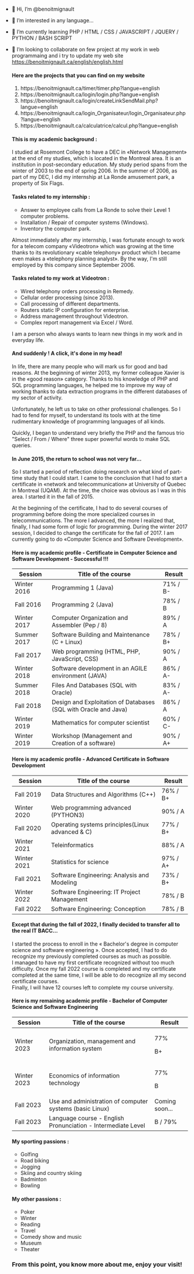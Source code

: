 - 👋 Hi, I’m @benoitmignault
- 👀 I’m interested in any language...
- 🌱 I’m currently learning PHP / HTML / CSS / JAVASCRIPT / JQUERY / PYTHON / BASH SCRIPT
- 💞️ I’m looking to collaborate on few project at my work in web programmaing and i try to update my web site https://benoitmignault.ca/english/english.html

    <h4>Here are the projects that you can find on my website</h4>
    <ol>
        <li>https://benoitmignault.ca/timer/timer.php?langue=english</li>
        <li>https://benoitmignault.ca/login/login.php?langue=english</li>
        <li>https://benoitmignault.ca/login/createLinkSendMail.php?langue=english</li>
        <li>https://benoitmignault.ca/login_Organisateur/login_Organisateur.php?langue=english</li>
        <li>https://benoitmignault.ca/calculatrice/calcul.php?langue=english</li>
    </ol>

    <h4>This is my academic background :</h4>
    <p>
        I studied at Rosemont College to have a DEC in «Network Management» at the end of my studies, which is located in the Montreal area. It is an institution in    post-secondary education. My study period spans from the winter of 2003 to the end of spring 2006.
        In the summer of 2006, as part of my DEC, I did my internship at La Ronde amusement park, a property of Six Flags.
    </p>

    <h4>Tasks related to my internship :</h4>
    <ul>
        <li>
            Answer to employee calls from La Ronde to solve their Level 1 computer problems.
        </li>
        <li>Installation / Repair of computer systems (Windows).</li>
        <li>Inventory the computer park.</li>
    </ul>

    <p>
        Almost immediately after my internship, I was fortunate enough to work for a telecom company «Videotron» which was growing at the time thanks to its revolutionary «cable telephony» product which I became even makes a «telephony planning analyst». By the
        way, I'm still employed by this company since September 2006.
    </p>

    <h4>Tasks related to my work at Videotron :</h4>
    <ul>
        <li>Wired telephony orders processing in Remedy.</li>
        <li>Cellular order processing (since 2013).</li>
        <li>Call processing of different departments.</li>
        <li>Routers static IP configuration for enterprise.</li>
        <li>Address management throughout Videotron.</li>
        <li>Complex report management via Excel / Word.</li>
    </ul>

    <p>I am a person who always wants to learn new things in my work and in everyday life.</p>

    <h4>And suddenly ! A click, it's done in my head!</h4>

    <p>
        In life, there are many people who will mark us for good and bad reasons. At the beginning of winter 2013, my former colleague Xavier is in the «good reason» category. Thanks to his knowledge of PHP and SQL programming languages, he helped me to improve
        my way of working thanks to data extraction programs in the different databases of my sector of activity.
    </p>
    
    <p>
        Unfortunately, he left us to take on other professional challenges. So I had to fend for myself, to understand its tools with at the time rudimentary knowledge of programming languages of all kinds.
    </p>

    <p>Quickly, I began to understand very briefly the PHP and the famous trio "Select / From / Where" three super powerful words to make SQL queries.</p>
    <h4>In June 2015, the return to school was not very far...</h4>

    <p>
        So I started a period of reflection doing research on what kind of part-time study that I could start. I came to the conclusion that I had to start a certificate in «network and telecommunication» at University of Quebec in Montreal (UQAM). At the time,
        the choice was obvious as I was in this area. I started it in the fall of 2015.
    </p>
    
    <p>
        At the beginning of the certificate, I had to do several courses of programming before doing the more specialized courses in telecommunications. The more I advanced, the more I realized that, finally, I had some form of logic for programming. During the
        winter 2017 session, I decided to change the certificate for the fall of 2017. I am currently going to do «Computer Science and Software Development».
    </p>

    <h4>Here is my academic profile - Certificate in Computer Science and Software Development - <span>Successful !!!</span></h4>

    <table class="cheminement">
        <thead>
            <tr>
                <th class="gauche">Session</th>
                <th>Title of the course</th>
                <th class="gauche">Result</th>
            </tr>
        </thead>
        <tbody>
            <tr class="newCertificat">
                <td class="gauche">Winter 2016</td>
                <td class="nomcours">Programming 1 (Java)</td>
                <td class="gauche">71% / B-</td>
            </tr>
            <tr class="newCertificat">
                <td class="gauche">Fall 2016</td>
                <td class="nomcours">Programming 2 (Java)</td>
                <td class="gauche">78% / B</td>
            </tr>
            <tr class="newCertificat">
                <td class="gauche">Winter 2017</td>
                <td class="nomcours">
                    Computer Organization and Assembler (Pep / 8)
                </td>
                <td class="gauche">89% / A</td>
            </tr>
            <tr class="newCertificat">
                <td class="gauche">Summer 2017</td>
                <td class="nomcours">
                    Software Building and Maintenance (C + Linux)
                </td>
                <td class="gauche">78% / B+</td>
            </tr>
            <tr class="newCertificat">
                <td class="gauche">Fall 2017</td>
                <td class="nomcours">Web programming (HTML, PHP, JavaScript, CSS)</td>
                <td class="gauche">90% / A</td>
            </tr>
            <tr class="newCertificat">
                <td class="gauche">Winter 2018</td>
                <td class="nomcours">
                    Software development in an AGILE environment (JAVA)
                </td>
                <td class="gauche">86% / A-</td>
            </tr>
            <tr class="newCertificat">
                <td class="gauche">Summer 2018</td>
                <td class="nomcours">Files And Databases (SQL with Oracle)</td>
                <td class="gauche">83% / A-</td>
            </tr>
            <tr class="newCertificat">
                <td class="gauche">Fall 2018</td>
                <td class="nomcours">
                    Design and Exploitation of Databases (SQL with Oracle and Java)
                </td>
                <td class="gauche">86% / A</td>
            </tr>
            <tr class="newCertificat">
                <td class="gauche">Winter 2019</td>
                <td class="nomcours">Mathematics for computer scientist</td>
                <td class="gauche">60% / C-</td>
            </tr>
            <tr class="newCertificat">
                <td class="gauche">Winter 2019</td>
                <td class="nomcours">
                    Workshop (Management and Creation of a software)
                </td>
                <td class="gauche">90% / A+</td>
            </tr>
        </tbody>
    </table>

    <h4>Here is my academic profile - Advanced Certificate in Software Development</h4>
    
    <table class="cheminement">
        <thead>
            <tr>
                <th class="gauche">Session</th>
                <th>Title of the course</th>
                <th class="gauche">Result</th>
            </tr>
        </thead>
        <tbody>
            <tr class="newCertificat">
                <td class="gauche">Fall 2019</td>
                <td class="nomcours">Data Structures and Algorithms (C++)</td>
                <td class="gauche">76% / B+</td>
            </tr>
            <tr class="newCertificat">
                <td class="gauche">Winter 2020</td>
                <td class="nomcours">Web programming advanced (PYTHON3)</td>
                <td class="gauche">90% / A</td>
            </tr>
            <tr class="newCertificat">
                <td class="gauche">Fall 2020</td>
                <td class="nomcours">
                    Operating systems principles(Linux advanced & C)
                </td>
                <td class="gauche">77% / B+</td>
            </tr>
            <tr class="newCertificat">
                <td class="gauche">Winter 2021</td>
                <td class="nomcours">Teleinformatics</td>
                <td class="gauche">88% / A</td>
            </tr>
            <tr class="newCertificat">
                <td class="gauche">Winter 2021</td>
                <td class="nomcours">Statistics for science</td>
                <td class="gauche">97% / A+</td>
            </tr>
            <tr class="newCertificat">
                <td class="gauche">Fall 2021</td>
                <td class="nomcours">Software Engineering: Analysis and Modeling</td>
                <td class="gauche">73% / B+</td>
            </tr>
            <tr class="newCertificat">
                <td class="gauche">Winter 2022</td>
                <td class="nomcours">Software Engineering: IT Project Management</td>
                <td class="gauche">78% / B</td>
            </tr>
            <tr class="newCertificat">
                <td class="gauche">Fall 2022</td>
                <td class="nomcours">Software Engineering: Conception</td>
                <td class="gauche">78% / B</td>
            </tr>
        </tbody>
    </table>

    <h4>Except that during the fall of 2022, I finally decided to transfer all to the real IT BACC...</h4>
    <p>
        I started the process to enroll in the « Bachelor's degree in computer science and software engineering ». Once accepted, I had to do
        recognize my previously completed courses as much as possible.<br>I managed to have my first certificate recognized without too much
        difficulty. Once my fall 2022 course is completed and my certificate completed at the same time, I will be able to do
        recognize all my second certificate courses.<br>Finally, I will have 12 courses left to complete my course
        university.
    </p>
    <h4>Here is my remaining academic profile - Bachelor of Computer Science and Software Engineering</h4>

    <table class="cheminement">
        <thead>
        <tr>
            <th class="gauche">Session</th>
            <th>Title of the course</th>
            <th class="gauche">Result</th>
        </tr>
        </thead>
        <tbody>
        <tr class="info-cours">
            <td class="gauche">Winter 2023</td>
            <td class="nom-cours">Organization, management and information system</td>
            <td class="gauche">
                <div>
                    <div><p class="note">77%</p></div>
                    <div><p class="note">B+</p></div>
                </div>
            </td>
        </tr>
        <tr class="info-cours">
            <td class="gauche">Winter 2023</td>
            <td class="nom-cours">Economics of information technology</td>
            <td class="gauche">
                <div>
                    <div><p class="note">77%</p></div>
                    <div><p class="note">B</p></div>
                </div>
            </td>
        </tr>
        <tr class="info-cours">
            <td class="gauche">Fall 2023</td>
            <td class="nom-cours">Use and administration of computer systems (basic Linux)</td>
            <td class="gauche">Coming soon...</td>
        </tr>
        <tr class="info-cours">
            <td class="gauche">Fall 2023</td>
            <td class="nom-cours">Language course - English Pronunciation - Intermediate Level</td>
            <td class="gauche">B / 79%</td>
        </tr>
        </tbody>
    </table>



    <div class="passion">
        <h4>My sporting passions :</h4>
        <ul>
            <li>Golfing</li>
            <li>Road biking</li>
            <li>Jogging</li>
            <li>Skiing and country skiing</li>
            <li>Badminton</li>
            <li>Bowling</li>
        </ul>
    </div>

    <div class="passion">
        <h4>My other passions :</h4>
        <ul>
            <li>Poker</li>
            <li>Winter</li>
            <li>Reading</li>
            <li>Travel</li>
            <li>Comedy show and music</li>
            <li>Museum</li>
            <li>Theater</li>
        </ul>
    </div>
    
    <h3>From this point, you know more about me, enjoy your visit!</h3>
